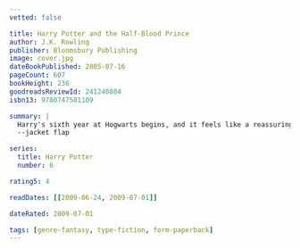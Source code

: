 ```yaml
---
vetted: false

title: Harry Potter and the Half-Blood Prince
author: J.K. Rowling
publisher: Bloomsbury Publishing
image: cover.jpg
dateBookPublished: 2005-07-16
pageCount: 607
bookHeight: 236
goodreadsReviewId: 241240884
isbn13: 9780747581109

summary: |
  Harry's sixth year at Hogwarts begins, and it feels like a reassuring place to return to after the strange events of the summer. Disappearances, murder and an ominous chilling mist which swirls through both the Muggle and wizarding worlds are harbingers of more-sinister purpose. Voldemort's army is swelling, and with it the Death Eaters are growing bolder and more deadly. Suspicions are rife, and allegiances questioned, as even the safest havens cease to feel secure -from the Dark wizards. As the storm gathers strength, Harry must face the terrifying truth of his destiny.
  --jacket flap

series:
  title: Harry Potter
  number: 6

rating5: 4

readDates: [[2009-06-24, 2009-07-01]]

dateRated: 2009-07-01

tags: [genre-fantasy, type-fiction, form-paperback]
---
```

